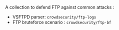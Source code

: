 A collection to defend FTP against common attacks :
- VSFTPD parser: `crowdsecurity/ftp-logs`
- FTP bruteforce scenario : `crowdsecurity/ftp-bf`